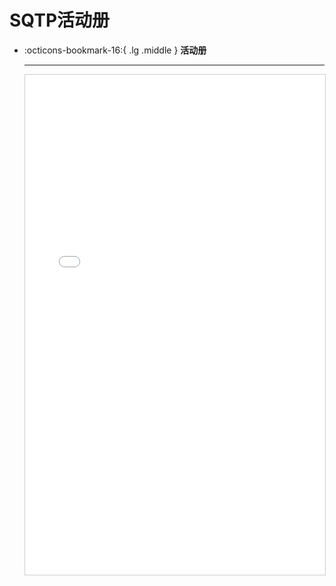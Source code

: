 # SQTP活动册
<div class="grid cards" markdown>

-   :octicons-bookmark-16:{ .lg .middle } __活动册__

    ---

    <iframe src="../SQTP活动册.pdf" width="100%" height="800px" style="border: 1px solid #ccc; overflow: auto;">
    </iframe>

</div>